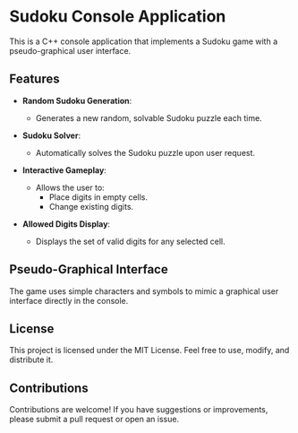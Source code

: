 # Sudoku Console Application

This is a C++ console application that implements a Sudoku game with a pseudo-graphical user interface.
## Features

- **Random Sudoku Generation**:
  - Generates a new random, solvable Sudoku puzzle each time.

- **Sudoku Solver**:
  - Automatically solves the Sudoku puzzle upon user request.

- **Interactive Gameplay**:
  - Allows the user to:
    - Place digits in empty cells.
    - Change existing digits.

- **Allowed Digits Display**:
  - Displays the set of valid digits for any selected cell.

## Pseudo-Graphical Interface

The game uses simple characters and symbols to mimic a graphical user interface directly in the console.

## License

This project is licensed under the MIT License. Feel free to use, modify, and distribute it.

## Contributions

Contributions are welcome! If you have suggestions or improvements, please submit a pull request or open an issue.

